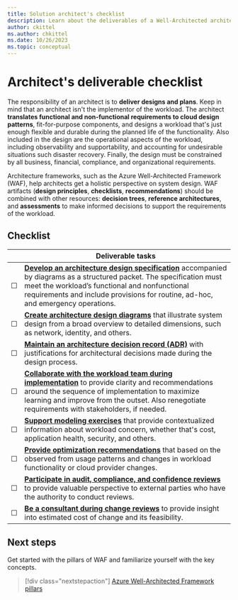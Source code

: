 ```yaml
---
title: Solution architect's checklist
description: Learn about the deliverables of a Well-Architected architect.
author: ckittel
ms.author: chkittel
ms.date: 10/26/2023
ms.topic: conceptual
---
```


# Architect's deliverable checklist

The responsibility of an architect is to **deliver designs and plans**. Keep in mind that an architect isn't the implementor of the workload. The architect **translates functional and non-functional requirements to cloud design patterns**, fit-for-purpose components, and designs a workload that's just enough flexible and durable during the planned life of the functionality. Also included in the design are the operational aspects of the workload, including observability and supportability, and accounting for undesirable situations such disaster recovery. Finally, the design must be constrained by all business, financial, compliance, and organizational requirements.

Architecture frameworks, such as the Azure Well-Architected Framework (WAF), help architects get a holistic perspective on system design. WAF artifacts (**design principles**, **checklists**, **recommendations**) should be combined with other resources: **decision trees**, **reference architectures**, and **assessments** to make informed decisions to support the requirements of the workload.

## Checklist

|&nbsp;|Deliverable tasks|
|---|---|
|&#9744;|[**Develop an architecture design specification**](./architecture-design-specification.md)  accompanied by diagrams as a structured packet. The specification must meet the workload’s functional and nonfunctional requirements and include provisions for routine, ad-hoc, and emergency operations.|
|&#9744;|[**Create architecture design diagrams**](./design-diagrams.md) that illustrate system design from a broad overview to detailed dimensions, such as network, identity, and others.|
|&#9744;|[**Maintain an architecture decision record (ADR)**](./architecture-decision-record.md) with justifications for architectural decisions made during the design process.|
|&#9744;|[**Collaborate with the workload team during implementation**](./collaboration.md) to provide clarity and recommendations around the sequence of implementation to maximize learning and improve from the outset. Also renegotiate requirements with stakeholders, if needed.|
|&#9744;|[**Support modeling exercises**](./ongoing-support.md#support-modeling-exercises) that provide contextualized information about workload concern, whether that's cost, application health, security, and others.|
|&#9744;|[**Provide optimization recommendations**](./ongoing-support.md#share-potential-improvements) that based on the observed from usage patterns and changes in workload functionality or cloud provider changes.|
|&#9744;|[**Participate in audit, compliance, and confidence reviews**](./ongoing-support.md#assist-in-reviews) to provide valuable perspective to external parties who have the authority to conduct reviews.|
|&#9744;|[**Be a consultant during change reviews**](./ongoing-support.md#review-proposed-changes) to provide insight into estimated cost of change and its feasibility.|

## Next steps

Get started with the pillars of WAF and familiarize yourself with the key concepts.

> [!div class="nextstepaction"]
> [Azure Well-Architected Framework pillars](../pillars.md)
